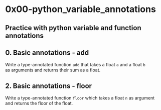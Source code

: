 # 0x00-python_variable_annotations

Practice with python variable and function annotations
---

## 0. Basic annotations - add

Write a type-annotated function `add` that takes a float `a` and a float `b`
\
as arguments and returns their sum as a float.

## 2. Basic annotations - floor

Write a type-annotated function `floor` which takes a float `n` as argument
\
and returns the floor of the float.
